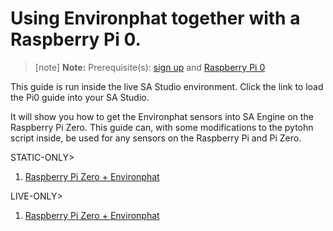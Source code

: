 # Using Environphat together with a Raspberry Pi 0.

> [note]  **Note:** Prerequisite(s): [sign up](/docs/usermd/getting-started/sign-up.md) and  [Raspberry Pi 0](/docs/usermd/getting-started/rpi/README.md) 

This guide is run inside the live SA Studio environment. Click the link to load the Pi0 guide into your SA Studio.

It will show you how to get the Environphat sensors into SA Engine on the Raspberry Pi Zero. This guide can, with some modifications to the pytohn script inside, be used for any sensors on the Raspberry Pi and Pi Zero. 


STATIC-ONLY> 
1. [Raspberry Pi Zero + Environphat](https://studio.streamanalyze.com?dl=Iy9kb2NzLyZsb2FkX2V4dGVybmFsPXN0cmVhbWFuYWx5emUuY29tL3BpMCZnb3RvPXBpMC9kb2NzLm1k)

LIVE-ONLY> 
1. [Raspberry Pi Zero + Environphat](/docs/&load_external=streamanalyze.com/pi0&goto=pi0/docs.md)
